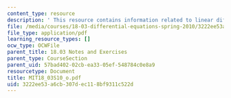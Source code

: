 ```yaml
---
content_type: resource
description: ' This resource contains information related to linear differential operators.'
file: /media/courses/18-03-differential-equations-spring-2010/3222ee53a6cb307dec118bf9311c522d_MIT18_03S10_o.pdf
file_type: application/pdf
learning_resource_types: []
ocw_type: OCWFile
parent_title: 18.03 Notes and Exercises
parent_type: CourseSection
parent_uid: 57bad402-02cb-ea33-05ef-548784c0e8a9
resourcetype: Document
title: MIT18_03S10_o.pdf
uid: 3222ee53-a6cb-307d-ec11-8bf9311c522d
---
```

